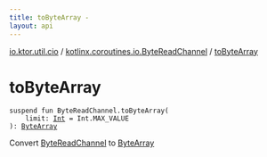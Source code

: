 ```yaml
---
title: toByteArray - 
layout: api
---
```


<div class='api-docs-breadcrumbs'><a href="../index.html">io.ktor.util.cio</a> / <a href="index.html">kotlinx.coroutines.io.ByteReadChannel</a> / <a href="./to-byte-array.html">toByteArray</a></div>

# toByteArray

<div class="signature"><code><span class="keyword">suspend</span> <span class="keyword">fun </span><span class="identifier">ByteReadChannel</span><span class="symbol">.</span><span class="identifier">toByteArray</span><span class="symbol">(</span><br/>&nbsp;&nbsp;&nbsp;&nbsp;<span class="parameterName" id="io.ktor.util.cio$toByteArray(kotlinx.coroutines.io.ByteReadChannel, kotlin.Int)/limit">limit</span><span class="symbol">:</span>&nbsp;<a href="https://kotlinlang.org/api/latest/jvm/stdlib/kotlin/-int/index.html"><span class="identifier">Int</span></a>&nbsp;<span class="symbol">=</span>&nbsp;Int.MAX_VALUE<br/><span class="symbol">)</span><span class="symbol">: </span><a href="https://kotlinlang.org/api/latest/jvm/stdlib/kotlin/-byte-array/index.html"><span class="identifier">ByteArray</span></a></code></div>

Convert <a href="#">ByteReadChannel</a> to <a href="https://kotlinlang.org/api/latest/jvm/stdlib/kotlin/-byte-array/index.html">ByteArray</a>

